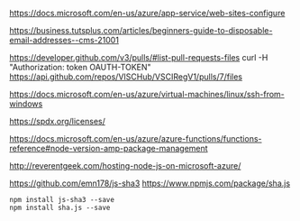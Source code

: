 
https://docs.microsoft.com/en-us/azure/app-service/web-sites-configure

https://business.tutsplus.com/articles/beginners-guide-to-disposable-email-addresses--cms-21001

https://developer.github.com/v3/pulls/#list-pull-requests-files
curl -H "Authorization: token OAUTH-TOKEN" https://api.github.com/repos/VISCHub/VSCIRegV1/pulls/7/files

https://docs.microsoft.com/en-us/azure/virtual-machines/linux/ssh-from-windows

https://spdx.org/licenses/

https://docs.microsoft.com/en-us/azure/azure-functions/functions-reference#node-version-amp-package-management

http://reverentgeek.com/hosting-node-js-on-microsoft-azure/

https://github.com/emn178/js-sha3
https://www.npmjs.com/package/sha.js

```
npm install js-sha3 --save
npm install sha.js --save
```

